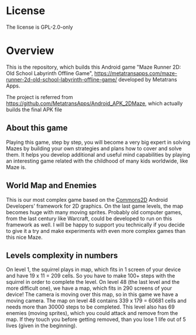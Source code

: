 # License

The license is GPL-2.0-only

# Overview

This is the repository, which builds this Android game "Maze Runner 2D: Old School Labyrinth Offline Game", https://metatransapps.com/maze-runner-2d-old-school-labyrinth-offline-game/ developed by Metatrans Apps.

The project is referred from https://github.com/MetatransApps/Android_APK_2DMaze, which actually builds the final APK file

## About this game

Playing this game, step by step, you will become a very big expert in solving Mazes by building your own strategies and plans how to cover and solve them. It helps you develop additional and useful mind capabilities by playing an interesting game related with the childhood of many kids worldwide, like Maze is.

## World Map and Enemies

This is our most complex game based on the [Commons2D](https://github.com/MetatransApps/Android_LIB_Commons2D) Android Developers' framework for 2D graphics. On the last game levels, the map becomes huge with many moving sprites. Probably old computer games, from the last century like Warcraft, could be developed to run on this framework as well. I will be happy to support you technically if you decide to give it a try and make experiments with even more complex games than this nice Maze.

## Levels complexity in numbers

On level 1, the squirrel plays in map, which fits in 1 screen of your device and have 19 x 11 = 209 cells. So you have to make 100+ steps with the squirrel in order to complete the level. On level 48 (the last level and the more difficult one), we have a map, which fits in 290 screens of your device! The camera is moving over this map, so in this game we have a moving camera. The map on level 48 contains 339 x 179 = 60681 cells and needs more than 30000 steps to be completed. This level also has 69 enemies (moving sprites), which you could attack and remove from the map. If they touch you before getting removed, than you lose 1 life out of 5 lives (given in the beginning).

